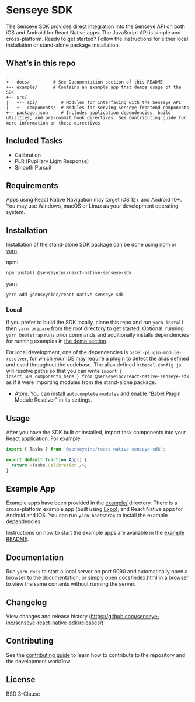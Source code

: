 # Senseye SDK

The Senseye SDK provides direct integration into the Senseye API on both iOS and Android for React Native apps. The JavaScript API is simple and cross-platform. Ready to get started? Follow the instructions for either local installation or stand-alone package installation.

## What’s in this repo

```
.
+-- docs/         # See Documentation section of this README
+-- example/      # Contains an example app that demos usage of the SDK
+-- src/
|   +-- api/         # Modules for interfacing with the Senseye API
|   +-- components/  # Modules for serving Senseye frontend components
+-- package.json     # Includes application dependencies, build utilities, and pre-commit hook directives. See contributing guide for more information on these directives
```

## Included Tasks

- Calibration
- PLR (Pupillary Light Response)
- Smooth Pursuit

## Requirements

Apps using React Native Navigation may target iOS 12+ and Android 10+. You may use Windows, macOS or Linux as your development operating system.

## Installation

Installation of the stand-alone SDK package can be done using [npm](https://www.npmjs.com/) or [yarn](https://yarnpkg.com/).

npm:

```sh
npm install @senseyeinc/react-native-senseye-sdk
```

yarn:

```sh
yarn add @senseyeinc/react-native-senseye-sdk
```

### Local

If you prefer to build the SDK locally, clone this repo and run `yarn install` then `yarn prepare` from the root directory to get started. Optional: running `yarn bootstrap` runs prior commands and additionally installs dependencies for running examples in [the demo section](/example/README.md).

For local development, one of the dependencies is `babel-plugin-module-resolver`, for which your IDE may require a plugin to detect the alias defined and used throughout the codebase. The alias defined in `babel.config.js` will resolve paths so that you can write `import { insert_SDK_components_here } from @senseyeinc/react-native-senseye-sdk` as if it were importing modules from the stand-alone package.

- [Atom](https://atom.io/): You can install `autocomplete-modules` and enable "Babel Plugin Module Resolver" in its settings.

## Usage

After you have the SDK built or installed, import task components into your React application. For example:

```javascript
import { Tasks } from '@senseyeinc/react-native-senseye-sdk';

export default function App() {
  return <Tasks.Calibration />;
}
```

## Example App

Example apps have been provided in the [example/](/example/) directory.
There is a cross-platform example app (built using [Expo](https://expo.io/)), and React Native apps for Android and iOS. You can run `yarn bootstrap` to install the example dependencies.

Instructions on how to start the example apps are available in the [example README](/example/README.md).

## Documentation

Run `yarn docs` to start a local server on port 9090 and automatically open a browser to the documentation, or simply open docs/index.html in a browser to view the same contents without running the server.

## Changelog

View changes and release history (https://github.com/senseye-inc/senseye-react-native-sdk/releases/)

## Contributing

See the [contributing guide](CONTRIBUTING.md) to learn how to contribute to the repository and the development workflow.

## License

BSD 3-Clause
